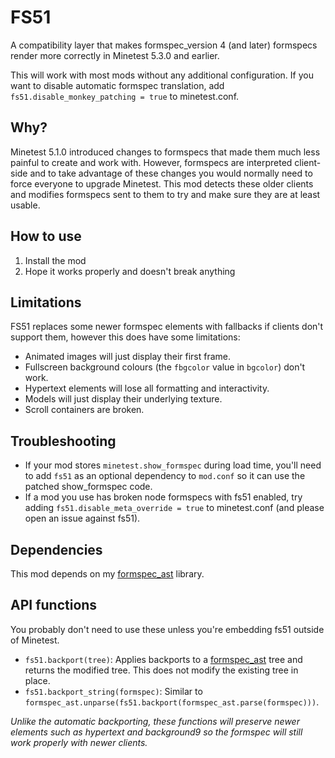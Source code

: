# FS51

A compatibility layer that makes formspec_version 4 (and later) formspecs
render more correctly in Minetest 5.3.0 and earlier.

This will work with most mods without any additional configuration. If you want
to disable automatic formspec translation, add
`fs51.disable_monkey_patching = true` to minetest.conf.

## Why?

Minetest 5.1.0 introduced changes to formspecs that made them much less painful
to create and work with. However, formspecs are interpreted client-side and to
take advantage of these changes you would normally need to force everyone to
upgrade Minetest. This mod detects these older clients and modifies formspecs
sent to them to try and make sure they are at least usable.

## How to use

1. Install the mod
2. Hope it works properly and doesn't break anything

## Limitations

FS51 replaces some newer formspec elements with fallbacks if clients don't
support them, however this does have some limitations:

 - Animated images will just display their first frame.
 - Fullscreen background colours (the `fbgcolor` value in `bgcolor`) don't
   work.
 - Hypertext elements will lose all formatting and interactivity.
 - Models will just display their underlying texture.
 - Scroll containers are broken.

## Troubleshooting

 - If your mod stores `minetest.show_formspec` during load time, you'll need to
   add `fs51` as an optional dependency to `mod.conf` so it can use the patched
   show_formspec code.
 - If a mod you use has broken node formspecs with fs51 enabled, try adding
   `fs51.disable_meta_override = true` to minetest.conf (and please open an
   issue against fs51).

## Dependencies

This mod depends on my [formspec_ast] library.

## API functions

You probably don't need to use these unless you're embedding fs51 outside of
Minetest.

 - `fs51.backport(tree)`: Applies backports to a [formspec_ast] tree and
    returns the modified tree. This does not modify the existing tree in place.
 - `fs51.backport_string(formspec)`: Similar to
    `formspec_ast.unparse(fs51.backport(formspec_ast.parse(formspec)))`.

*Unlike the automatic backporting, these functions will preserve newer elements
such as hypertext and background9 so the formspec will still work properly with
newer clients.*

 [formspec_ast]: https://content.minetest.net/packages/luk3yx/formspec_ast
